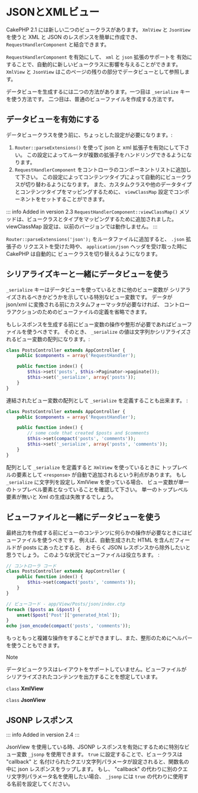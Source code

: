 # JSONとXMLビュー

CakePHP 2.1 には新しい二つのビュークラスがあります。 `XmlView` と `JsonView`
を使うと XML と JSON のレスポンスを簡単に作成でき、
`RequestHandlerComponent` と結合できます。

`RequestHandlerComponent` を有効にして、 `xml` と `json` 拡張のサポートを
有効にすることで、自動的に新しいビュークラスに影響を与えることができます。 `XmlView` と
`JsonView` はこのページの残りの部分でデータビューとして参照します。

データビューを生成するには二つの方法があります。一つ目は `_serialize` キーを使う方法です。
二つ目は、普通のビューファイルを作成する方法です。

## データビューを有効にする

データビュークラスを使う前に、ちょっとした設定が必要になります。:

1.  `Router::parseExtensions()` を使って json と xml 拡張子を有効にして下さい。
    この設定によってルータが複数の拡張子をハンドリングできるようになります。
2.  `RequestHandlerComponent` をコントローラのコンポーネントリストに追加して下さい。
    この設定によってコンテンツタイプによって自動的にビュークラスが切り替わるようになります。
    また、カスタムクラスや他のデータタイプとコンテンツタイプをマッピングするために、
    `viewClassMap` 設定でコンポーネントをセットすることができます。

::: info Added in version 2.3
`RequestHandlerComponent::viewClassMap()` メソッドは、ビュークラスとタイプをマッピングするために追加されました。viewClassMap 設定は、以前のバージョンでは動作しません。
:::

`Router::parseExtensions('json');` をルータファイルに追加すると、 `.json` 拡張子の
リクエストを受けた時や、 `application/json` ヘッダを受け取った時に CakePHP は自動的に
ビュークラスを切り替えるようになります。

## シリアライズキーと一緒にデータビューを使う

`_serialize` キーはデータビューを使っているときに他のビュー変数が
シリアライズされるべきかどうかを示している特別なビュー変数です。
データが json/xml に変換される前にカスタムフォーマッタが必要なければ、
コントローラアクションのためのビューファイルの定義を省略できます。

もしレスポンスを生成する前にビュー変数の操作や整形が必要であればビューファイルを使うべきです。
そのとき、 `_serialize` の値は文字列かシリアライズされるビュー変数の配列になります。:

``` php
class PostsController extends AppController {
    public $components = array('RequestHandler');

    public function index() {
        $this->set('posts', $this->Paginator->paginate());
        $this->set('_serialize', array('posts'));
    }
}
```

連結されたビュー変数の配列として `_serialize` を定義することも出来ます。 :

``` php
class PostsController extends AppController {
    public $components = array('RequestHandler');

    public function index() {
        // some code that created $posts and $comments
        $this->set(compact('posts', 'comments'));
        $this->set('_serialize', array('posts', 'comments'));
    }
}
```

配列として `_serialize` を定義すると `XmlView` を使っているときに
トップレベルの要素として `<response>` が自動で追加されるという利点があります。
もし `_serialize` に文字列を設定し XmlView を使っている場合、
ビュー変数が単一のトップレベル要素となっていることを確認して下さい。
単一のトップレベル要素が無いと Xml の生成は失敗するでしょう。

## ビューファイルと一緒にデータビューを使う

最終出力を作成する前にビューのコンテンツに何らかの操作が必要なときにはビューファイルを使うべきです。
例えば、自動生成された HTML を含んだフィールドが posts にあったとすると、
おそらく JSON レスポンスから除外したいと思うでしょう。
このような状況でビューファイルは役立ちます。 :

``` php
// コントローラ コード
class PostsController extends AppController {
    public function index() {
        $this->set(compact('posts', 'comments'));
    }
}

// ビューコード - app/View/Posts/json/index.ctp
foreach ($posts as &$post) {
    unset($post['Post']['generated_html']);
}
echo json_encode(compact('posts', 'comments'));
```

もっともっと複雑な操作をすることができますし、また、整形のためにヘルパーを使うこともできます。

> [!NOTE]
> データビュークラスはレイアウトをサポートしていません。ビューファイルが
> シリアライズされたコンテンツを出力することを想定しています。

`class` **XmlView**

`class` **JsonView**

## JSONP レスポンス

::: info Added in version 2.4
:::

JsonView を使用している時、JSONP レスポンスを有効にするために特別なビュー変数
`_jsonp` を使用できます。 `true` に設定することで、ビュークラスは "callback" と
名付けられたクエリ文字列パラメータが設定されると、関数名の中に json レスポンスをラップします。
もし、 "callback" の代わりに別のクエリ文字列パラメータ名を使用したい場合、 `_jsonp` には
`true` の代わりに使用する名前を設定してください。
